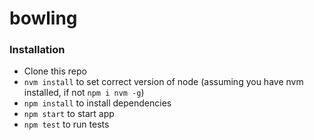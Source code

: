 # bowling

### Installation ###
* Clone this repo
* `nvm install` to set correct version of node (assuming you have nvm installed, if not `npm i nvm -g`)
* `npm install` to install dependencies
* `npm start` to start app
* `npm test` to run tests